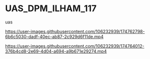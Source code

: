 # UAS_DPM_ILHAM_117
uas


https://user-images.githubusercontent.com/106232939/174762798-6b6c5030-dadf-40ec-ab87-2c929d6f11de.mp4



https://user-images.githubusercontent.com/106232939/174764012-376b4cd8-2e69-4d04-a694-a9b671e29274.mp4

